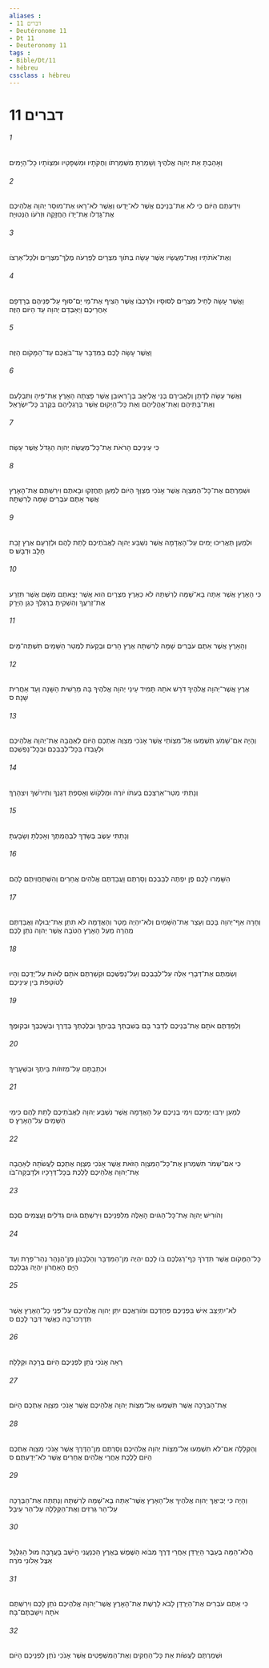 ```yaml
---
aliases : 
- דברים 11
- Deutéronome 11
- Dt 11
- Deuteronomy 11
tags : 
- Bible/Dt/11
- hébreu
cssclass : hébreu
---
```


# דברים 11

###### 1
וְאָהַבְתָּ אֵת יְהוָה אֱלֹהֶיךָ וְשָׁמַרְתָּ מִשְׁמַרְתֹּו וְחֻקֹּתָיו וּמִשְׁפָּטָיו וּמִצְוֹתָיו כָּל־הַיָּמִים׃
###### 2
וִידַעְתֶּם הַיֹּום כִּי לֹא אֶת־בְּנֵיכֶם אֲשֶׁר לֹא־יָדְעוּ וַאֲשֶׁר לֹא־רָאוּ אֶת־מוּסַר יְהוָה אֱלֹהֵיכֶם אֶת־גָּדְלֹו אֶת־יָדֹו הַחֲזָקָה וּזְרֹעֹו הַנְּטוּיָה׃
###### 3
וְאֶת־אֹתֹתָיו וְאֶת־מַעֲשָׂיו אֲשֶׁר עָשָׂה בְּתֹוךְ מִצְרָיִם לְפַרְעֹה מֶלֶךְ־מִצְרַיִם וּלְכָל־אַרְצֹו׃
###### 4
וַאֲשֶׁר עָשָׂה לְחֵיל מִצְרַיִם לְסוּסָיו וּלְרִכְבֹּו אֲשֶׁר הֵצִיף אֶת־מֵי יַם־סוּף עַל־פְּנֵיהֶם בְּרָדְפָם אַחֲרֵיכֶם וַיְאַבְּדֵם יְהוָה עַד הַיֹּום הַזֶּה׃
###### 5
וַאֲשֶׁר עָשָׂה לָכֶם בַּמִּדְבָּר עַד־בֹּאֲכֶם עַד־הַמָּקֹום הַזֶּה׃
###### 6
וַאֲשֶׁר עָשָׂה לְדָתָן וְלַאֲבִירָם בְּנֵי אֱלִיאָב בֶּן־רְאוּבֵן אֲשֶׁר פָּצְתָה הָאָרֶץ אֶת־פִּיהָ וַתִּבְלָעֵם וְאֶת־בָּתֵּיהֶם וְאֶת־אָהֳלֵיהֶם וְאֵת כָּל־הַיְקוּם אֲשֶׁר בְּרַגְלֵיהֶם בְּקֶרֶב כָּל־יִשְׂרָאֵל׃
###### 7
כִּי עֵינֵיכֶם הָרֹאֹת אֶת־כָּל־מַעֲשֵׂה יְהוָה הַגָּדֹל אֲשֶׁר עָשָׂה׃
###### 8
וּשְׁמַרְתֶּם אֶת־כָּל־הַמִּצְוָה אֲשֶׁר אָנֹכִי מְצַוְּךָ הַיֹּום לְמַעַן תֶּחֶזְקוּ וּבָאתֶם וִירִשְׁתֶּם אֶת־הָאָרֶץ אֲשֶׁר אַתֶּם עֹבְרִים שָׁמָּה לְרִשְׁתָּהּ׃
###### 9
וּלְמַעַן תַּאֲרִיכוּ יָמִים עַל־הָאֲדָמָה אֲשֶׁר נִשְׁבַּע יְהוָה לַאֲבֹתֵיכֶם לָתֵת לָהֶם וּלְזַרְעָם אֶרֶץ זָבַת חָלָב וּדְבָשׁ׃ ס
###### 10
כִּי הָאָרֶץ אֲשֶׁר אַתָּה בָא־שָׁמָּה לְרִשְׁתָּהּ לֹא כְאֶרֶץ מִצְרַיִם הִוא אֲשֶׁר יְצָאתֶם מִשָּׁם אֲשֶׁר תִּזְרַע אֶת־זַרְעֲךָ וְהִשְׁקִיתָ בְרַגְלְךָ כְּגַן הַיָּרָק׃
###### 11
וְהָאָרֶץ אֲשֶׁר אַתֶּם עֹבְרִים שָׁמָּה לְרִשְׁתָּהּ אֶרֶץ הָרִים וּבְקָעֹת לִמְטַר הַשָּׁמַיִם תִּשְׁתֶּה־מָּיִם׃
###### 12
אֶרֶץ אֲשֶׁר־יְהוָה אֱלֹהֶיךָ דֹּרֵשׁ אֹתָהּ תָּמִיד עֵינֵי יְהוָה אֱלֹהֶיךָ בָּהּ מֵרֵשִׁית הַשָּׁנָה וְעַד אַחֲרִית שָׁנָה׃ ס
###### 13
וְהָיָה אִם־שָׁמֹעַ תִּשְׁמְעוּ אֶל־מִצְוֹתַי אֲשֶׁר אָנֹכִי מְצַוֶּה אֶתְכֶם הַיֹּום לְאַהֲבָה אֶת־יְהוָה אֱלֹהֵיכֶם וּלְעָבְדֹו בְּכָל־לְבַבְכֶם וּבְכָל־נַפְשְׁכֶם׃
###### 14
וְנָתַתִּי מְטַר־אַרְצְכֶם בְּעִתֹּו יֹורֶה וּמַלְקֹושׁ וְאָסַפְתָּ דְגָנֶךָ וְתִירֹשְׁךָ וְיִצְהָרֶךָ׃
###### 15
וְנָתַתִּי עֵשֶׂב בְּשָׂדְךָ לִבְהֶמְתֶּךָ וְאָכַלְתָּ וְשָׂבָעְתָּ׃
###### 16
הִשָּׁמְרוּ לָכֶם פֶּן יִפְתֶּה לְבַבְכֶם וְסַרְתֶּם וַעֲבַדְתֶּם אֱלֹהִים אֲחֵרִים וְהִשְׁתַּחֲוִיתֶם לָהֶם׃
###### 17
וְחָרָה אַף־יְהוָה בָּכֶם וְעָצַר אֶת־הַשָּׁמַיִם וְלֹא־יִהְיֶה מָטָר וְהָאֲדָמָה לֹא תִתֵּן אֶת־יְבוּלָהּ וַאֲבַדְתֶּם מְהֵרָה מֵעַל הָאָרֶץ הַטֹּבָה אֲשֶׁר יְהוָה נֹתֵן לָכֶם׃
###### 18
וְשַׂמְתֶּם אֶת־דְּבָרַי אֵלֶּה עַל־לְבַבְכֶם וְעַל־נַפְשְׁכֶם וּקְשַׁרְתֶּם אֹתָם לְאֹות עַל־יֶדְכֶם וְהָיוּ לְטֹוטָפֹת בֵּין עֵינֵיכֶם׃
###### 19
וְלִמַּדְתֶּם אֹתָם אֶת־בְּנֵיכֶם לְדַבֵּר בָּם בְּשִׁבְתְּךָ בְּבֵיתֶךָ וּבְלֶכְתְּךָ בַדֶּרֶךְ וּבְשָׁכְבְּךָ וּבְקוּמֶךָ׃
###### 20
וּכְתַבְתָּם עַל־מְזוּזֹות בֵּיתֶךָ וּבִשְׁעָרֶיךָ׃
###### 21
לְמַעַן יִרְבּוּ יְמֵיכֶם וִימֵי בְנֵיכֶם עַל הָאֲדָמָה אֲשֶׁר נִשְׁבַּע יְהוָה לַאֲבֹתֵיכֶם לָתֵת לָהֶם כִּימֵי הַשָּׁמַיִם עַל־הָאָרֶץ׃ ס
###### 22
כִּי אִם־שָׁמֹר תִּשְׁמְרוּן אֶת־כָּל־הַמִּצְוָה הַזֹּאת אֲשֶׁר אָנֹכִי מְצַוֶּה אֶתְכֶם לַעֲשֹׂתָהּ לְאַהֲבָה אֶת־יְהוָה אֱלֹהֵיכֶם לָלֶכֶת בְּכָל־דְּרָכָיו וּלְדָבְקָה־בֹו׃
###### 23
וְהֹורִישׁ יְהוָה אֶת־כָּל־הַגֹּויִם הָאֵלֶּה מִלִּפְנֵיכֶם וִירִשְׁתֶּם גֹּויִם גְּדֹלִים וַעֲצֻמִים םִכֶּם׃
###### 24
כָּל־הַמָּקֹום אֲשֶׁר תִּדְרֹךְ כַּף־רַגְלְכֶם בֹּו לָכֶם יִהְיֶה מִן־הַמִּדְבָּר וְהַלְּבָנֹון מִן־הַנָּהָר נְהַר־פְּרָת וְעַד הַיָּם הָאַחֲרֹון יִהְיֶה גְּבֻלְכֶם׃
###### 25
לֹא־יִתְיַצֵּב אִישׁ בִּפְנֵיכֶם פַּחְדְּכֶם וּמֹורַאֲכֶם יִתֵּן יְהוָה אֱלֹהֵיכֶם עַל־פְּנֵי כָל־הָאָרֶץ אֲשֶׁר תִּדְרְכוּ־בָהּ כַּאֲשֶׁר דִּבֶּר לָכֶם׃ ס
###### 26
רְאֵה אָנֹכִי נֹתֵן לִפְנֵיכֶם הַיֹּום בְּרָכָה וּקְלָלָה׃
###### 27
אֶת־הַבְּרָכָה אֲשֶׁר תִּשְׁמְעוּ אֶל־מִצְוֹת יְהוָה אֱלֹהֵיכֶם אֲשֶׁר אָנֹכִי מְצַוֶּה אֶתְכֶם הַיֹּום׃
###### 28
וְהַקְּלָלָה אִם־לֹא תִשְׁמְעוּ אֶל־מִצְוֹת יְהוָה אֱלֹהֵיכֶם וְסַרְתֶּם מִן־הַדֶּרֶךְ אֲשֶׁר אָנֹכִי מְצַוֶּה אֶתְכֶם הַיֹּום לָלֶכֶת אַחֲרֵי אֱלֹהִים אֲחֵרִים אֲשֶׁר לֹא־יְדַעְתֶּם׃ ס
###### 29
וְהָיָה כִּי יְבִיאֲךָ יְהוָה אֱלֹהֶיךָ אֶל־הָאָרֶץ אֲשֶׁר־אַתָּה בָא־שָׁמָּה לְרִשְׁתָּהּ וְנָתַתָּה אֶת־הַבְּרָכָה עַל־הַר גְּרִזִים וְאֶת־הַקְּלָלָה עַל־הַר עֵיבָל׃
###### 30
הֲלֹא־הֵמָּה בְּעֵבֶר הַיַּרְדֵּן אַחֲרֵי דֶּרֶךְ מְבֹוא הַשֶּׁמֶשׁ בְּאֶרֶץ הַכְּנַעֲנִי הַיֹּשֵׁב בָּעֲרָבָה מוּל הַגִּלְגָּל אֵצֶל אֵלֹונֵי מֹרֶה׃
###### 31
כִּי אַתֶּם עֹבְרִים אֶת־הַיַּרְדֵּן לָבֹא לָרֶשֶׁת אֶת־הָאָרֶץ אֲשֶׁר־יְהוָה אֱלֹהֵיכֶם נֹתֵן לָכֶם וִירִשְׁתֶּם אֹתָהּ וִישַׁבְתֶּם־בָּהּ׃
###### 32
וּשְׁמַרְתֶּם לַעֲשֹׂות אֵת כָּל־הַחֻקִּים וְאֶת־הַמִּשְׁפָּטִים אֲשֶׁר אָנֹכִי נֹתֵן לִפְנֵיכֶם הַיֹּום׃
